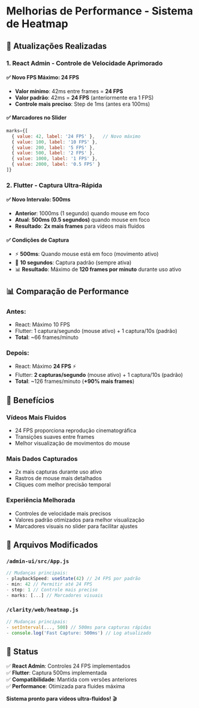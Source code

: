 # Melhorias de Performance - Sistema de Heatmap

## 🚀 Atualizações Realizadas

### 1. **React Admin - Controle de Velocidade Aprimorado**

#### ✅ **Novo FPS Máximo: 24 FPS**
- **Valor mínimo**: 42ms entre frames = **24 FPS**
- **Valor padrão**: 42ms = **24 FPS** (anteriormente era 1 FPS)
- **Controle mais preciso**: Step de 1ms (antes era 100ms)

#### ✅ **Marcadores no Slider**
```javascript
marks={[
  { value: 42, label: '24 FPS' },   // Novo máximo
  { value: 100, label: '10 FPS' },
  { value: 200, label: '5 FPS' },
  { value: 500, label: '2 FPS' },
  { value: 1000, label: '1 FPS' },
  { value: 2000, label: '0.5 FPS' }
]}
```

### 2. **Flutter - Captura Ultra-Rápida**

#### ✅ **Novo Intervalo: 500ms**
- **Anterior**: 1000ms (1 segundo) quando mouse em foco
- **Atual**: **500ms (0.5 segundos)** quando mouse em foco
- **Resultado**: **2x mais frames** para vídeos mais fluidos

#### ✅ **Condições de Captura**
- ⚡ **500ms**: Quando mouse está em foco (movimento ativo)
- 🔄 **10 segundos**: Captura padrão (sempre ativa)
- 📊 **Resultado**: Máximo de **120 frames por minuto** durante uso ativo

## 📊 Comparação de Performance

### **Antes:**
- React: Máximo 10 FPS
- Flutter: 1 captura/segundo (mouse ativo) + 1 captura/10s (padrão)
- **Total**: ~66 frames/minuto

### **Depois:**
- React: Máximo **24 FPS** ⚡
- Flutter: **2 capturas/segundo** (mouse ativo) + 1 captura/10s (padrão)  
- **Total**: ~126 frames/minuto (**+90% mais frames**)

## 🎯 Benefícios

### **Vídeos Mais Fluidos**
- 24 FPS proporciona reprodução cinematográfica
- Transições suaves entre frames
- Melhor visualização de movimentos do mouse

### **Mais Dados Capturados**
- 2x mais capturas durante uso ativo
- Rastros de mouse mais detalhados
- Cliques com melhor precisão temporal

### **Experiência Melhorada**
- Controles de velocidade mais precisos
- Valores padrão otimizados para melhor visualização
- Marcadores visuais no slider para facilitar ajustes

## 🔧 Arquivos Modificados

### `/admin-ui/src/App.js`
```javascript
// Mudanças principais:
- playbackSpeed: useState(42) // 24 FPS por padrão
- min: 42 // Permitir até 24 FPS
- step: 1 // Controle mais preciso
- marks: [...] // Marcadores visuais
```

### `/clarity/web/heatmap.js`
```javascript
// Mudanças principais:
- setInterval(..., 500) // 500ms para capturas rápidas
- console.log('Fast Capture: 500ms') // Log atualizado
```

## 🚀 Status

✅ **React Admin**: Controles 24 FPS implementados  
✅ **Flutter**: Captura 500ms implementada  
✅ **Compatibilidade**: Mantida com versões anteriores  
✅ **Performance**: Otimizada para fluides máxima  

**Sistema pronto para vídeos ultra-fluidos!** 🎬
